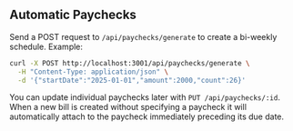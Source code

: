 ## Automatic Paychecks

Send a POST request to `/api/paychecks/generate` to create a bi-weekly schedule. Example:

```bash
curl -X POST http://localhost:3001/api/paychecks/generate \
  -H "Content-Type: application/json" \
  -d '{"startDate":"2025-01-01","amount":2000,"count":26}'
```

You can update individual paychecks later with `PUT /api/paychecks/:id`. When a new bill is created without specifying a paycheck it will automatically attach to the paycheck immediately preceding its due date.

